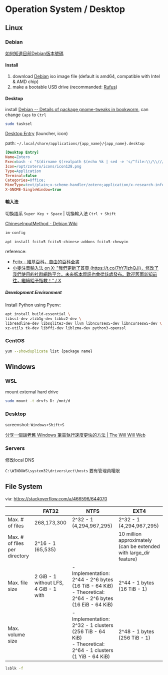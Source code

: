 # Operation System / Desktop

## Linux

### Debian

[如何知道目前Debian版本號碼](../blog/articles/2023/231214tech__how-to-check-debian-version.md)

#### Install

1. download [Debian](https://www.debian.org/distrib/) iso image file (default is amd64, compatible with Intel & AMD chip)
2. make a bootable USB drive (recommanded: [Rufus](https://rufus.ie/en/))

#### Desktop

install [Debian -- Details of package gnome-tweaks in bookworm](https://packages.debian.org/bookworm/gnome-tweaks), can change `Caps` to `Ctrl`

```bash title="install multiple desktop environment"
sudo tasksel
```

[Desktop Entry](https://specifications.freedesktop.org/desktop-entry-spec/latest/) (launcher, icon)

path: `~/.local/share/applications/{app_name}/{app_name}.desktop`

```ini
[Desktop Entry]
Name=Zotero
Exec=bash -c "$(dirname $(realpath $(echo %k | sed -e 's/^file:\\/\\///')))/zotero -url %U"
Icon=/opt/zotero/icons/icon128.png
Type=Application
Terminal=false
Categories=Office;
MimeType=text/plain;x-scheme-handler/zotero;application/x-research-info-systems;text/x-research-info-systems;text/ris;application/x-endnote-refer;application/x-inst-for-Scientific-info;application/mods+xml;application/rdf+xml;application/x-bibtex;text/x-bibtex;application/marc;application/vnd.citationstyles.style+xml
X-GNOME-SingleWindow=true
```

#### 輸入法

切換語系 `Super Key + Space` | 切換輸入法 `Ctrl + Shift`

[ChineseInputMethod - Debian Wiki](https://wiki.debian.org/ChineseInputMethod)

```bash title="設定輸入法"
im-config
```

```bash title="Install fcitx5 traditional chinese input"
apt install fcitx5 fcitx5-chinese-addons fcitx5-chewyin
```

reference:

- [Fcitx - 維基百科，自由的百科全書](https://zh.wikipedia.org/zh-tw/Fcitx)
- [小麥注音輸入法 on X: "我們更新了首頁 (https://t.co/7hY7IzhQJi)，修改了我們使用的社群網路平台，未來版本資訊也會從該處發布。歡迎舊雨新知前往，繼續給予指教！" / X](https://twitter.com/McBopomofo/status/1714799933969023391)


##### Development Environment

Install Python using Pyenv:

```bash
apt install build-essential \
libssl-dev zlib1g-dev libbz2-dev \
libreadline-dev libsqlite3-dev llvm libncurses5-dev libncursesw5-dev \
xz-utils tk-dev libffi-dev liblzma-dev python3-openssl
```

### CentOS

```bash title="list all supported version"
yum --showduplicate list {package name}
```

## Windows

### WSL

mount external hard drive
```bash
sudo mount -t drvfs D: /mnt/d
```

### Desktop

screenshot: `Windows+Shift+S`

[分享一個讓老舊 Windows 筆電執行速度更快的方法 | The Will Will Web](https://blog.miniasp.com/post/2024/07/02/Share-a-method-to-make-old-Windows-laptops-run-faster?fbclid=IwZXh0bgNhZW0CMTEAAR0Xk15d7T_bwY3ItQTGaqHMWhoUoJA-msgH5C4kZ-0tJLq4ZYCMJ19Y5y8_aem_0FAYhoheokA85RcvDx-k8g)

### Servers
修改local DNS

`C:\WINDOWS\system32\drivers\ect\hosts` 要有管理員權限

## File System

via: https://stackoverflow.com/a/466596/644070

|                                       | FAT32        | NTFS                     | EXT4          |
| ------------------------------------- | ------------ |--------------------------|---------------|
| Max. # of files               | 268,173,300  | 2^32 - 1 (4,294,967,295) | 2^32 - 1 (4,294,967,295) |
| Max. # of files per directory | 2^16 - 1 (65,535) |     | 10 million approximately (can be extended with large_dir feature)  |
| Max. file size                     | 2 GiB - 1 without LFS, 4 GiB - 1 with | - Implementation: 2^44 - 2^6 bytes (16 TiB - 64 KiB) </br>- Theoretical: 2^64 - 2^6 bytes (16 EiB - 64 KiB) | 2^44 - 1 bytes (16 TiB - 1) |
| Max. volume size            |        | - Implementation: 2^32 - 1 clusters (256 TiB - 64 KiB)</br>- Theoretical: 2^64 - 1 clusters (1 YiB - 64 KiB)  | 2^48 - 1 bytes (256 TiB - 1)  |

```bash title="list filesystem type"
lsblk -f
```
